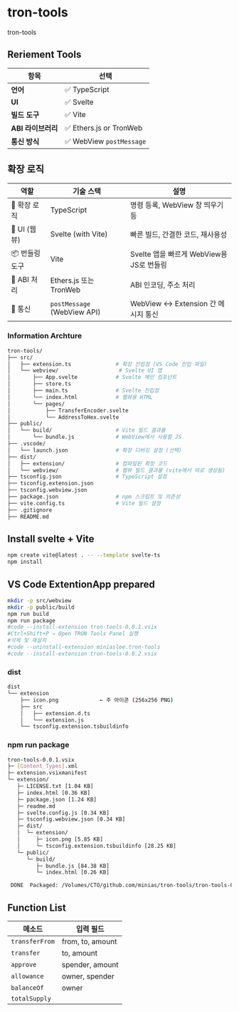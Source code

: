 # tron-tools

tron-tools

## Reriement Tools

| 항목            | 선택                      |
| ------------- | ----------------------- |
| **언어**        | ✅ TypeScript            |
| **UI**        | ✅ Svelte                |
| **빌드 도구**     | ✅ Vite                  |
| **ABI 라이브러리** | ✅ Ethers.js or TronWeb  |
| **통신 방식**     | ✅ WebView `postMessage` |

## 확장 로직

| 역할         | 기술 스택                       | 설명                             |
| ---------- | --------------------------- | ------------------------------ |
| 🧠 확장 로직   | TypeScript                  | 명령 등록, WebView 창 띄우기 등         |
| 🎨 UI (웹뷰) | Svelte (with Vite)          | 빠른 빌드, 간결한 코드, 재사용성            |
| 📦 번들링 도구  | Vite                        | Svelte 앱을 빠르게 WebView용 JS로 번들링 |
| 📜 ABI 처리  | Ethers.js 또는 TronWeb        | ABI 인코딩, 주소 처리                 |
| 🔌 통신      | `postMessage` (WebView API) | WebView <-> Extension 간 메시지 통신 |

### Information Archture

```sh
tron-tools/
├── src/
│   ├── extension.ts              # 확장 진입점 (VS Code 진입 파일)
│   └── webview/                   # Svelte UI 앱
│       ├── App.svelte            # Svelte 메인 컴포넌트
│       ├── store.ts
│       ├── main.ts               # Svelte 진입점
│       └── index.html            # 웹뷰용 HTML
│       └── pages/
│           ├── TransferEncoder.svelte
│           └── AddressToHex.svelte
├── public/
│   └── build/                    # Vite 빌드 결과물
│       └── bundle.js             # WebView에서 사용할 JS
├── .vscode/
│   └── launch.json               # 확장 디버깅 설정 (선택)
├── dist/
│   ├── extension/                # 컴파일된 확장 코드
│   └── webview/                  # 웹뷰 빌드 결과물 (vite에서 따로 생성됨)
├── tsconfig.json                 # TypeScript 설정
├── tsconfig.extension.json
├── tsconfig.webview.json
├── package.json                  # npm 스크립트 및 의존성
├── vite.config.ts                # Vite 빌드 설정
├── .gitignore
├── README.md
```

## Install svelte + Vite

```sh
npm create vite@latest . -- --template svelte-ts
npm install
```

## VS Code ExtentionApp prepared

```sh
mkdir -p src/webview
mkdir -p public/build
npm run build
npm run package
#code --install-extension tron-tools-0.0.1.vsix
#Ctrl+Shift+P → Open TRON Tools Panel 실행
#삭제 및 재설치
#code --uninstall-extension miniaslee.tron-tools
#code --install-extension tron-tools-0.0.2.vsix
```

### dist

```sh
dist
└── extension
    ├── icon.png             ← 주 아이콘 (256x256 PNG)
    ├── src
    │   ├── extension.d.ts
    │   └── extension.js
    └── tsconfig.extension.tsbuildinfo
```

### npm run package

```sh
tron-tools-0.0.1.vsix
├─ [Content_Types].xml
├─ extension.vsixmanifest
└─ extension/
   ├─ LICENSE.txt [1.04 KB]
   ├─ index.html [0.36 KB]
   ├─ package.json [1.24 KB]
   ├─ readme.md
   ├─ svelte.config.js [0.34 KB]
   ├─ tsconfig.webview.json [0.34 KB]
   ├─ dist/
   │  └─ extension/
   │     ├─ icon.png [5.85 KB]
   │     └─ tsconfig.extension.tsbuildinfo [28.25 KB]
   └─ public/
      └─ build/
         ├─ bundle.js [84.38 KB]
         └─ index.html [0.26 KB]

 DONE  Packaged: /Volumes/CTO/github.com/minias/tron-tools/tron-tools-0.0.1.vsix (12 files, 47.68 KB)
```

## Function List

| 메소드            | 입력 필드            |
| -------------- | ---------------- |
| `transferFrom` | from, to, amount |
| `transfer`     | to, amount       |
| `approve`      | spender, amount  |
| `allowance`    | owner, spender   |
| `balanceOf`    | owner            |
| `totalSupply`  |                  |
